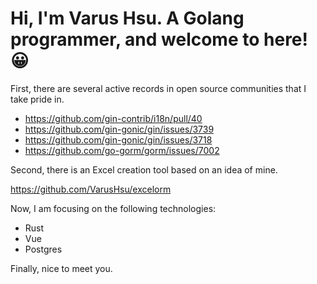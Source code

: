 # Hi, I'm Varus Hsu. A Golang programmer, and welcome to here! 😀

First, there are several active records in open source communities that I take pride in.

- <https://github.com/gin-contrib/i18n/pull/40>
- <https://github.com/gin-gonic/gin/issues/3739>
- <https://github.com/gin-gonic/gin/issues/3718>
- <https://github.com/go-gorm/gorm/issues/7002>

Second, there is an Excel creation tool based on an idea of mine.

<https://github.com/VarusHsu/excelorm>

Now, I am focusing on the following technologies:

- Rust
- Vue
- Postgres

Finally, nice to meet you.
